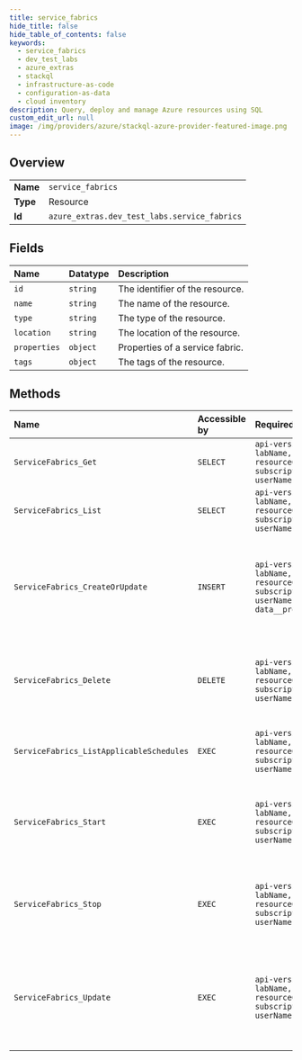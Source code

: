 ```yaml
---
title: service_fabrics
hide_title: false
hide_table_of_contents: false
keywords:
  - service_fabrics
  - dev_test_labs
  - azure_extras    
  - stackql
  - infrastructure-as-code
  - configuration-as-data
  - cloud inventory
description: Query, deploy and manage Azure resources using SQL
custom_edit_url: null
image: /img/providers/azure/stackql-azure-provider-featured-image.png
---
```

  
    

## Overview
<table><tbody>
<tr><td><b>Name</b></td><td><code>service_fabrics</code></td></tr>
<tr><td><b>Type</b></td><td>Resource</td></tr>
<tr><td><b>Id</b></td><td><code>azure_extras.dev_test_labs.service_fabrics</code></td></tr>
</tbody></table>

## Fields
| Name | Datatype | Description |
|:-----|:---------|:------------|
| `id` | `string` | The identifier of the resource. |
| `name` | `string` | The name of the resource. |
| `type` | `string` | The type of the resource. |
| `location` | `string` | The location of the resource. |
| `properties` | `object` | Properties of a service fabric. |
| `tags` | `object` | The tags of the resource. |
## Methods
| Name | Accessible by | Required Params | Description |
|:-----|:--------------|:----------------|:------------|
| `ServiceFabrics_Get` | `SELECT` | `api-version, labName, name, resourceGroupName, subscriptionId, userName` | Get service fabric. |
| `ServiceFabrics_List` | `SELECT` | `api-version, labName, resourceGroupName, subscriptionId, userName` | List service fabrics in a given user profile. |
| `ServiceFabrics_CreateOrUpdate` | `INSERT` | `api-version, labName, name, resourceGroupName, subscriptionId, userName, data__properties` | Create or replace an existing service fabric. This operation can take a while to complete. |
| `ServiceFabrics_Delete` | `DELETE` | `api-version, labName, name, resourceGroupName, subscriptionId, userName` | Delete service fabric. This operation can take a while to complete. |
| `ServiceFabrics_ListApplicableSchedules` | `EXEC` | `api-version, labName, name, resourceGroupName, subscriptionId, userName` | Lists the applicable start/stop schedules, if any. |
| `ServiceFabrics_Start` | `EXEC` | `api-version, labName, name, resourceGroupName, subscriptionId, userName` | Start a service fabric. This operation can take a while to complete. |
| `ServiceFabrics_Stop` | `EXEC` | `api-version, labName, name, resourceGroupName, subscriptionId, userName` | Stop a service fabric This operation can take a while to complete. |
| `ServiceFabrics_Update` | `EXEC` | `api-version, labName, name, resourceGroupName, subscriptionId, userName` | Allows modifying tags of service fabrics. All other properties will be ignored. |
